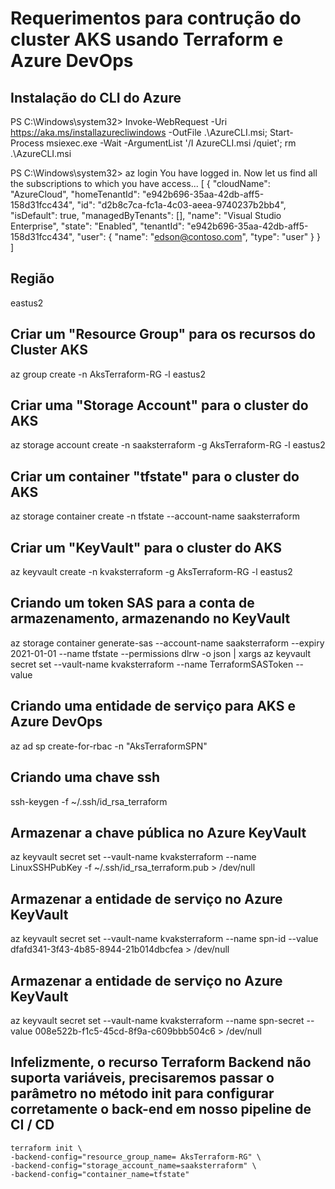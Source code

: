 # Requerimentos para contrução do cluster AKS usando Terraform e Azure DevOps

## Instalação do CLI do Azure

PS C:\Windows\system32> Invoke-WebRequest -Uri https://aka.ms/installazurecliwindows -OutFile .\AzureCLI.msi; Start-Process msiexec.exe -Wait -ArgumentList '/I AzureCLI.msi /quiet'; rm .\AzureCLI.msi

PS C:\Windows\system32> az login
You have logged in. Now let us find all the subscriptions to which you have access...
[
  {
    "cloudName": "AzureCloud",
    "homeTenantId": "e942b696-35aa-42db-aff5-158d31fcc434",
    "id": "d2b8c7ca-fc1a-4c03-aeea-9740237b2bb4",
    "isDefault": true,
    "managedByTenants": [],
    "name": "Visual Studio Enterprise",
    "state": "Enabled",
    "tenantId": "e942b696-35aa-42db-aff5-158d31fcc434",
    "user": {
      "name": "edson@contoso.com",
      "type": "user"
    }
  }
]

## Região

eastus2

## Criar um "Resource Group" para os recursos do Cluster AKS

az group create -n AksTerraform-RG -l eastus2

## Criar uma "Storage Account" para o cluster do AKS

az storage account create -n saaksterraform -g AksTerraform-RG -l eastus2

## Criar um container "tfstate" para o cluster do AKS

az storage container create -n tfstate --account-name saaksterraform

## Criar um "KeyVault" para o cluster do AKS

az keyvault create -n kvaksterraform -g AksTerraform-RG -l eastus2

## Criando um token SAS para a conta de armazenamento, armazenando no KeyVault

az storage container generate-sas --account-name saaksterraform --expiry 2021-01-01 --name tfstate --permissions dlrw -o json | xargs az keyvault secret set --vault-name kvaksterraform --name TerraformSASToken --value

## Criando uma entidade de serviço para AKS e Azure DevOps

az ad sp create-for-rbac -n "AksTerraformSPN"

## Criando uma chave ssh

ssh-keygen  -f ~/.ssh/id_rsa_terraform

## Armazenar a chave pública no Azure KeyVault

az keyvault secret set --vault-name kvaksterraform --name LinuxSSHPubKey -f ~/.ssh/id_rsa_terraform.pub > /dev/null

## Armazenar a entidade de serviço no Azure KeyVault

az keyvault secret set --vault-name kvaksterraform --name spn-id --value dfafd341-3f43-4b85-8944-21b014dbcfea > /dev/null

## Armazenar a entidade de serviço no Azure KeyVault

az keyvault secret set --vault-name kvaksterraform --name spn-secret --value 008e522b-f1c5-45cd-8f9a-c609bbb504c6 > /dev/null

## Infelizmente, o recurso Terraform Backend não suporta variáveis, precisaremos passar o parâmetro no método init para configurar corretamente o back-end em nosso pipeline de CI / CD

    terraform init \
    -backend-config="resource_group_name= AksTerraform-RG" \
    -backend-config="storage_account_name=saaksterraform" \
    -backend-config="container_name=tfstate"
